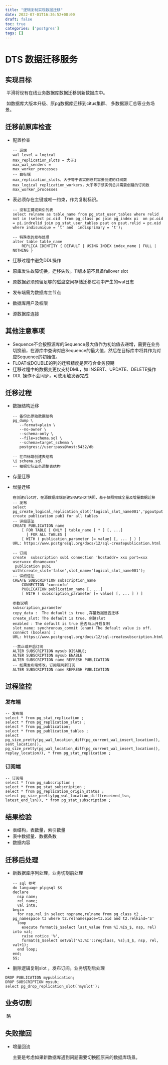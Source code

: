 ```yaml
---
title: "逻辑复制实现数据迁移"
date: 2022-07-01T16:36:52+08:00
draft: false
toc: true
categories: ['postgres']
tags: []
---
```


# DTS 数据迁移服务

## 实现目标

​		平滑将现有在线业务数据库数据迁移到新数据库中。

​		 如数据库大版本升级、原pg数据库迁移到citus集群、 多数据源汇总等业务场景。

## 迁移前原库检查

- 配置检查

  ```
  -- 源端
  wal_level = logical
  max_replication_slots = 大于1 
  max_wal_senders = 
  max_worker_processes 
  -- 目标端
  max_replication_slots，大于等于该实例总共需要创建的订阅数
  max_logical_replication_workers，大于等于该实例总共需要创建的订阅数
  max_worker_processes
  ```

- 表必须存在主键或唯一约束，作为复制标识。

   ```
  -- 没有主键或索引的表
  select relname as table_name from pg_stat_user_tables where relid not in (select pc.oid  from pg_class pc join pg_index pi  on pc.oid = pi.indrelid join pg_stat_user_tables psut on psut.relid = pc.oid  where indisunique = 't' and  indisprimary = 't');
   ```

  ```
  -- 特殊表的发布处理
  alter table table_name
      REPLICA IDENTITY { DEFAULT | USING INDEX index_name | FULL | NOTHING }
  ```

- 迁移过程中避免DDL操作

- 原库发生故障切换，迁移失败。11版本前不具备failover slot

- 原数据必须预留足够的磁盘空间存储迁移过程中产生的wal日志

- 发布端需为数据库主节点

- 数据库用户及权限

- 源数据库连接

## 其他注意事项

- Sequence不会按照源库的Sequence最大值作为初始值去递增，需要在业务切换前，在源库中查询对应Sequence的最大值，然后在目标库中将其作为对应Sequence的初始值。
- FLOAT或DOUBLE的列的迁移精度是否符合业务预期
- 迁移过程中的数据变更仅支持DML，如 INSERT、UPDATE、DELETE操作
- DDL 操作不会同步，可使用触发器完成

## 迁移过程

- 数据结构迁移

  ```
  -- 备份出原始数据结构
  pg_dump \
     --format=plain \
     --no-owner \
     --schema-only \
     --file=schema.sql \
     --schema=target_schema \
     postgres://user:pass@host:5432/db
  
  -- 在目标端创建表结构
  \i schema.sql
  -- 根据实际业务调整表结构
  
  ```

- 存量迁移

- 增量迁移

  ```
  在创建slot时，在源数据库端创建SNAPSHOT快照，基于快照完成全量及增量数据迁移
  -- 发布
  select pg_create_logical_replication_slot('logical_slot_name001','pgoutput');
  create publication pub1 for all tables
  -- 详细语法
  CREATE PUBLICATION name
      [ FOR TABLE [ ONLY ] table_name [ * ] [, ...]
        | FOR ALL TABLES ]
      [ WITH ( publication_parameter [= value] [, ... ] ) ]
  URL: https://www.postgresql.org/docs/12/sql-createpublication.html
  
  -- 订阅
  create  subscription sub1 connection 'hostaddr= xxx port=xxx user=xxx dbname=xxx' 
   publication pub1 with(create_slot='false',slot_name='logical_slot_name001'); 
  -- 详细语法
  CREATE SUBSCRIPTION subscription_name
      CONNECTION 'conninfo'
      PUBLICATION publication_name [, ...]
      [ WITH ( subscription_parameter [= value] [, ... ] ) ]
  
  参数说明
  subscription_parameter
  copy_data :  The default is true ,存量数据是否迁移
  create_slot: The default is true. 创建slot
  enabled : The default is true 是否马上开启复制
  slot_name: synchronous_commit (enum) The default value is off.
  connect (boolean) : 
  URL: https://www.postgresql.org/docs/12/sql-createsubscription.html
  
  --禁止或开启订阅
  ALTER SUBSCRIPTION mysub DISABLE;
  ALTER SUBSCRIPTION mysub ENABLE
  ALTER SUBSCRIPTION name REFRESH PUBLICATION 
  -- 如果发布端修改，订阅端刷新订阅
  ALTER SUBSCRIPTION name REFRESH PUBLICATION 
  ```



## 过程监控

### 发布端

```
-- 发布端
select * from pg_stat_replication ;
select * from pg_replication_slots ;
select * from pg_publication;
select * from pg_publication_tables ;
select pg_size_pretty(pg_wal_location_diff(pg_current_wal_insert_location(), sent_location)), pg_size_pretty(pg_wal_location_diff(pg_current_wal_insert_location(), replay_location)), * from pg_stat_replication ;
```

### 订阅端

```
-- 订阅端
select * from pg_subscription ;
select * from pg_stat_subscription ;
select * from pg_replication_origin_status ;
select pg_size_pretty(pg_wal_location_diff(received_lsn, latest_end_lsn)), * from pg_stat_subscription ;
```

## 结果检验

- 表结构，表数量，索引数量
- 表中数据量、数据条数
- 数据内容

## 迁移后处理

- 新数据库序列处理，业务切割前处理

  ```
  -- sql 参考
  do language plpgsql $$
  declare
    nsp name;
    rel name;
    val int8;
  begin
    for nsp,rel in select nspname,relname from pg_class t2 , pg_namespace t3 where t2.relnamespace=t3.oid and t2.relkind='S'
    loop
      execute format($_$select last_value from %I.%I$_$, nsp, rel) into val;
      raise notice '%',
      format($_$select setval('%I.%I'::regclass, %s);$_$, nsp, rel, val+1);
    end loop;
  end;
  $$;
  ```

- 删除逻辑复制slot ，发布订阅。业务切割后处理

```
DROP PUBLICATION mypublication;
DROP SUBSCRIPTION mysub;
select pg_drop_replication_slot('myslot');
```

## 业务切割

​	略

## 失败撤回

- 增量回流 

  主要是考虑如果新数据库遇到问题需要切换回原来的数据库场景。
